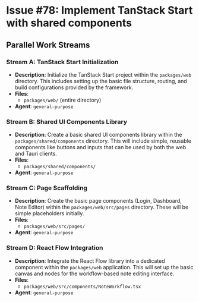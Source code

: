 # Issue #78: Implement TanStack Start with shared components

## Parallel Work Streams

### Stream A: TanStack Start Initialization
- **Description**: Initialize the TanStack Start project within the `packages/web` directory. This includes setting up the basic file structure, routing, and build configurations provided by the framework.
- **Files**: 
  - `packages/web/` (entire directory)
- **Agent**: `general-purpose`

### Stream B: Shared UI Components Library
- **Description**: Create a basic shared UI components library within the `packages/shared/components` directory. This will include simple, reusable components like buttons and inputs that can be used by both the web and Tauri clients.
- **Files**: 
  - `packages/shared/components/`
- **Agent**: `general-purpose`

### Stream C: Page Scaffolding
- **Description**: Create the basic page components (Login, Dashboard, Note Editor) within the `packages/web/src/pages` directory. These will be simple placeholders initially.
- **Files**: 
  - `packages/web/src/pages/`
- **Agent**: `general-purpose`

### Stream D: React Flow Integration
- **Description**: Integrate the React Flow library into a dedicated component within the `packages/web` application. This will set up the basic canvas and nodes for the workflow-based note editing interface.
- **Files**: 
  - `packages/web/src/components/NoteWorkflow.tsx`
- **Agent**: `general-purpose`
